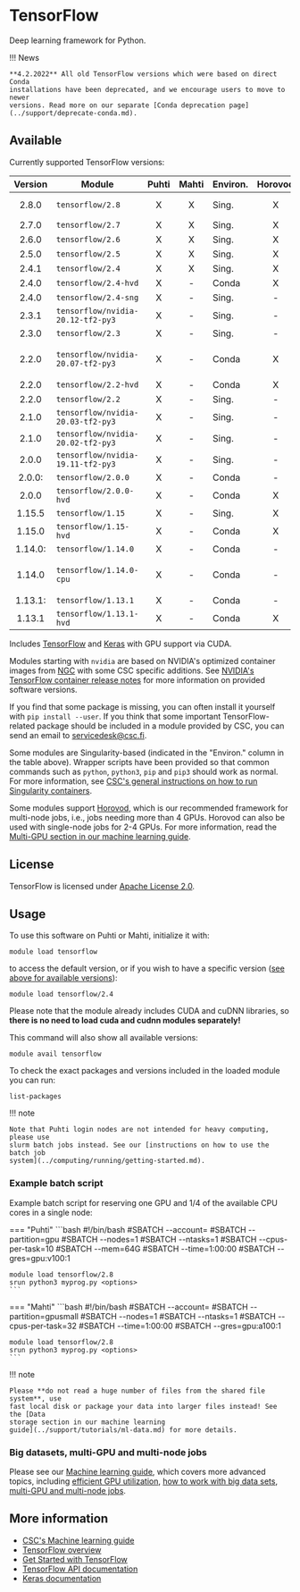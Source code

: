 # TensorFlow

Deep learning framework for Python.

!!! News

    **4.2.2022** All old TensorFlow versions which were based on direct Conda
    installations have been deprecated, and we encourage users to move to newer
    versions. Read more on our separate [Conda deprecation page](../support/deprecate-conda.md).


## Available

Currently supported TensorFlow versions:

| Version | Module                            | Puhti | Mahti | Environ. | Horovod | Notes                           |
|:-------:|-----------------------------------|:-----:|:-----:|----------|:-------:|---------------------------------|
| 2.8.0   | `tensorflow/2.8`                  | X     | X     | Sing.    | X       | default version                 |
| 2.7.0   | `tensorflow/2.7`                  | X     | X     | Sing.    | X       |                                 |
| 2.6.0   | `tensorflow/2.6`                  | X     | X     | Sing.    | X       |                                 |
| 2.5.0   | `tensorflow/2.5`                  | X     | X     | Sing.    | X       |                                 |
| 2.4.1   | `tensorflow/2.4`                  | X     | X     | Sing.    | X       |                                 |
| 2.4.0   | `tensorflow/2.4-hvd`              | X     | -     | Conda    | X       | *deprecated*                    |
| 2.4.0   | `tensorflow/2.4-sng`              | X     | -     | Sing.    | -       |                                 |
| 2.3.1   | `tensorflow/nvidia-20.12-tf2-py3` | X     | -     | Sing.    | -       |                                 |
| 2.3.0   | `tensorflow/2.3`                  | X     | -     | Sing.    | -       |                                 |
| 2.2.0   | `tensorflow/nvidia-20.07-tf2-py3` | X     | -     | Conda    | X       | experimental Horovod support    |
| 2.2.0   | `tensorflow/2.2-hvd`              | X     | -     | Conda    | X       | *deprecated*                    |
| 2.2.0   | `tensorflow/2.2`                  | X     | -     | Sing.    | -       |                                 |
| 2.1.0   | `tensorflow/nvidia-20.03-tf2-py3` | X     | -     | Sing.    | -       |                                 |
| 2.1.0   | `tensorflow/nvidia-20.02-tf2-py3` | X     | -     | Sing.    | -       |                                 |
| 2.0.0   | `tensorflow/nvidia-19.11-tf2-py3` | X     | -     | Sing.    | -       |                                 |
| 2.0.0:  | `tensorflow/2.0.0`                | X     | -     | Conda    | -       | *deprecated*                    |
| 2.0.0   | `tensorflow/2.0.0-hvd`            | X     | -     | Conda    | X       | *deprecated*                    |
| 1.15.5  | `tensorflow/1.15`                 | X     | -     | Sing.    | X       |                                 |
| 1.15.0  | `tensorflow/1.15-hvd`             | X     | -     | Conda    | X       | *deprecated*                    |
| 1.14.0: | `tensorflow/1.14.0`               | X     | -     | Conda    | -       | *deprecated*                    |
| 1.14.0  | `tensorflow/1.14.0-cpu`           | X     | -     | Conda    | -       | *deprecated*,<br/> optimized for CPU |
| 1.13.1: | `tensorflow/1.13.1`               | X     | -     | Conda    | -       | *deprecated*                    |
| 1.13.1  | `tensorflow/1.13.1-hvd`           | X     | -     | Conda    | X       | *deprecated*                    |

Includes [TensorFlow](https://www.tensorflow.org/) and
[Keras](https://keras.io/) with GPU support via CUDA.

Modules starting with `nvidia` are based on NVIDIA's optimized container images
from [NGC](https://ngc.nvidia.com/catalog/containers/nvidia:tensorflow) with
some CSC specific additions. See [NVIDIA's TensorFlow container release
notes](https://docs.nvidia.com/deeplearning/frameworks/tensorflow-release-notes/index.html)
for more information on provided software versions.

If you find that some package is missing, you can often install it yourself with
`pip install --user`. If you think that some important TensorFlow-related
package should be included in a module provided by CSC, you can send an email to
[servicedesk@csc.fi](mailto:servicedesk@csc.fi).

Some modules are Singularity-based (indicated in the "Environ." column in the
table above). Wrapper scripts have been provided so that common commands such as
`python`, `python3`, `pip` and `pip3` should work as normal. For more
information, see [CSC's general instructions on how to run Singularity
containers](../computing/containers/run-existing.md).

Some modules support [Horovod](https://horovod.ai/), which is our recommended
framework for multi-node jobs, i.e., jobs needing more than 4
GPUs. Horovod can also be used with single-node jobs for 2-4 GPUs. For more
information, read the [Multi-GPU section in our machine learning
guide](../support/tutorials/ml-multi.md).


## License

TensorFlow is licensed under [Apache License
2.0](https://github.com/tensorflow/tensorflow/blob/master/LICENSE).

## Usage

To use this software on Puhti or Mahti, initialize it with:

```text
module load tensorflow
```

to access the default version, or if you wish to have a specific version ([see
above for available versions](#available)):

```text
module load tensorflow/2.4
```

Please note that the module already includes CUDA and cuDNN libraries, so
**there is no need to load cuda and cudnn modules separately!**

This command will also show all available versions:

```text
module avail tensorflow
```

To check the exact packages and versions included in the loaded module you can
run:

```text
list-packages
```

!!! note 

    Note that Puhti login nodes are not intended for heavy computing, please use
    slurm batch jobs instead. See our [instructions on how to use the batch job
    system](../computing/running/getting-started.md).

### Example batch script

Example batch script for reserving one GPU and 1/4 of the available CPU cores in
a single node:

=== "Puhti"
    ```bash
    #!/bin/bash
    #SBATCH --account=<project>
    #SBATCH --partition=gpu
    #SBATCH --nodes=1
    #SBATCH --ntasks=1
    #SBATCH --cpus-per-task=10
    #SBATCH --mem=64G
    #SBATCH --time=1:00:00
    #SBATCH --gres=gpu:v100:1
    
    module load tensorflow/2.8
    srun python3 myprog.py <options>
    ```
    
=== "Mahti"
    ```bash
    #!/bin/bash
    #SBATCH --account=<project>
    #SBATCH --partition=gpusmall
    #SBATCH --nodes=1
    #SBATCH --ntasks=1
    #SBATCH --cpus-per-task=32
    #SBATCH --time=1:00:00
    #SBATCH --gres=gpu:a100:1
    
    module load tensorflow/2.8
    srun python3 myprog.py <options>
    ```


!!! note

    Please **do not read a huge number of files from the shared file system**, use
    fast local disk or package your data into larger files instead! See the [Data
    storage section in our machine learning
    guide](../support/tutorials/ml-data.md) for more details.

### Big datasets, multi-GPU and multi-node jobs

Please see our [Machine learning guide](../support/tutorials/ml-guide.md), which
covers more advanced topics, including [efficient GPU
utilization](../support/tutorials/gpu-ml.md), [how to work with big data
sets](../support/tutorials/ml-data.md), [multi-GPU and multi-node
jobs](../support/tutorials/ml-multi.md).


## More information

- [CSC's Machine learning guide](../support/tutorials/ml-guide.md)
- [TensorFlow overview](https://www.tensorflow.org/overview/)
- [Get Started with TensorFlow](https://www.tensorflow.org/tutorials)
- [TensorFlow API documentation](https://www.tensorflow.org/api_docs/python/tf)
- [Keras documentation](https://keras.io/)
